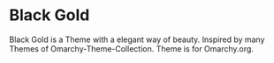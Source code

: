 # Black Gold
Black Gold is a Theme with a elegant way of beauty. Inspired by many Themes of Omarchy-Theme-Collection. Theme is for Omarchy.org.
